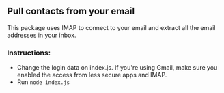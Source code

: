 ## Pull contacts from your email

This package uses IMAP to connect to your email and extract all the email addresses in your inbox.

### Instructions:

* Change the login data on index.js. If you're using Gmail, make sure you enabled the access from less secure apps and IMAP.
* Run `node index.js`